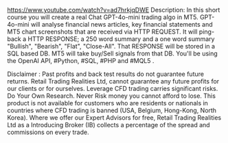 https://www.youtube.com/watch?v=ad7hrkjqDWE
Description:
In this short course you will create a real Chat GPT-4o-mini trading algo in MT5.
GPT-4o-mini will analyse financial news articles, key financial statements and 
MT5 chart screenshots that are received via HTTP REQUEST. 
It will ping-back a HTTP RESPONSE; a 250 word summary and a one word summary "Bullish", "Bearish", "Flat", "Close-All".
That RESPONSE will be stored in a SQL based DB. MT5 will take buy/Sell signals from that DB.
You'll be using the OpenAI API, #Python, #SQL, #PHP and #MQL5 . 

Disclaimer : 
Past profits and back test results do not guarantee future returns. 
Retail Trading Realities Ltd, cannot guarantee any future profits for our clients or for ourselves. 
Leverage CFD trading carries significant risks. Do Your Own Research. Never Risk money you cannot afford to lose. 
This product is not available for customers who are residents or nationals in countries where CFD trading is 
banned (USA, Belgium, Hong-Kong, North Korea). Where we offer our Expert Advisors for free, Retail Trading 
Realities Ltd as a Introducing Broker (IB) collects a percentage of the spread and commissions on every trade.
